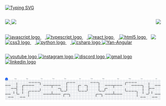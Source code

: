 

[![Typing SVG](https://readme-typing-svg.herokuapp.com/?color=ff91a4&amp;size=35&amp;center=true&amp;vCenter=true&amp;width=1000&amp;lines=Hello,+I'm+Yanna+Ribeiro;I'm+a+programming+enthusiast;and+a+Software+Development;Be+Welcome!+:%29)](https://git.io/typing-svg)




  


##

<img align="right" height="130" src="https://user-images.githubusercontent.com/81976280/147687430-8020ddb4-28e4-4360-b387-ba48955c6778.gif"  />



<div align="left" dir="auto">
<a href="https://github.com/YannaRP">
<img height="150" src="https://github-readme-stats.vercel.app/api/top-langs/?username=YannaRP&layout=compact&langs_count=7&theme=synthwave"/>
<img height="150" src="https://github-readme-stats.vercel.app/api?username=YannaRP&show_icons=true&theme=synthwave&include_all_commits=true&count_private=true"/>
</div>


  
<div>







 ##
 

<img align="right" height="140" src="https://media.giphy.com/media/137EaR4vAOCn1S/giphy.gif"  />






<div align="left">
  <img src="https://cdn.jsdelivr.net/gh/devicons/devicon/icons/javascript/javascript-original.svg" height="30" alt="javascript logo"  />
  <img width="12" />
  <img src="https://cdn.jsdelivr.net/gh/devicons/devicon/icons/typescript/typescript-original.svg" height="30" alt="typescript logo"  />
  <img width="12" />
  <img src="https://cdn.jsdelivr.net/gh/devicons/devicon/icons/react/react-original.svg" height="30" alt="react logo"  />
  <img width="12" />
  <img src="https://cdn.jsdelivr.net/gh/devicons/devicon/icons/html5/html5-original.svg" height="30" alt="html5 logo"  />
  <img width="12" />
  <img src="https://cdn.jsdelivr.net/gh/devicons/devicon/icons/css3/css3-original.svg" height="30" alt="css3 logo"  />
  <img width="12" />
  <img src="https://cdn.jsdelivr.net/gh/devicons/devicon/icons/python/python-original.svg" height="30" alt="python logo"  />
  <img width="12" />
  <img src="https://cdn.jsdelivr.net/gh/devicons/devicon/icons/csharp/csharp-original.svg" height="30" alt="csharp logo"  />
  
  
  <img align="" alt="Yan-Angular" height="30" width="30" src="https://cdn.jsdelivr.net/gh/devicons/devicon/icons/angularjs/angularjs-original.svg"/>
  
</div>




##


<div align="left">
  <img src="https://img.shields.io/static/v1?message=Youtube&logo=youtube&label=&color=FF0000&logoColor=white&labelColor=&style=for-the-badge" height="35" alt="youtube logo"  />
  <img src="https://img.shields.io/static/v1?message=Instagram&logo=instagram&label=&color=E4405F&logoColor=white&labelColor=&style=for-the-badge" height="35" alt="instagram logo"  />
  <img src="https://img.shields.io/static/v1?message=Discord&logo=discord&label=&color=7289DA&logoColor=white&labelColor=&style=for-the-badge" height="35" alt="discord logo"  />
  <img src="https://img.shields.io/static/v1?message=Gmail&logo=gmail&label=&color=D14836&logoColor=white&labelColor=&style=for-the-badge" height="35" alt="gmail logo"  />
  <img src="https://img.shields.io/static/v1?message=LinkedIn&logo=linkedin&label=&color=0077B5&logoColor=white&labelColor=&style=for-the-badge" height="35" alt="linkedin logo"  />
</div>


 ## 
  
  <picture>

  
  <source media="(prefers-color-scheme: dark)" srcset="https://raw.githubusercontent.com/yannaRP/yannaRP/output/pacman-contribution-graph-dark.svg">
  <source media="(prefers-color-scheme: light)" srcset="https://raw.githubusercontent.com/yannaRP/yannaRP/output/pacman-contribution-graph.svg">
  <img alt="pacman contribution graph" src="https://raw.githubusercontent.com/yannaRP/yannaRP/output/pacman-contribution-graph.svg">
</picture>

###


